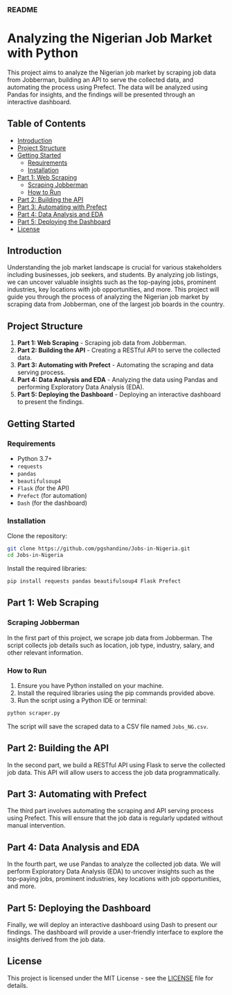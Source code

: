 ### README

# Analyzing the Nigerian Job Market with Python

This project aims to analyze the Nigerian job market by scraping job data from Jobberman, building an API to serve the collected data, and automating the process using Prefect. The data will be analyzed using Pandas for insights, and the findings will be presented through an interactive dashboard.

## Table of Contents

- [Introduction](#introduction)
- [Project Structure](#project-structure)
- [Getting Started](#getting-started)
  - [Requirements](#requirements)
  - [Installation](#installation)
- [Part 1: Web Scraping](#part-1-web-scraping)
  - [Scraping Jobberman](#scraping-jobberman)
  - [How to Run](#how-to-run)
- [Part 2: Building the API](#part-2-building-the-api)
- [Part 3: Automating with Prefect](#part-3-automating-with-prefect)
- [Part 4: Data Analysis and EDA](#part-4-data-analysis-and-eda)
- [Part 5: Deploying the Dashboard](#part-5-deploying-the-dashboard)
- [License](#license)

## Introduction

Understanding the job market landscape is crucial for various stakeholders including businesses, job seekers, and students. By analyzing job listings, we can uncover valuable insights such as the top-paying jobs, prominent industries, key locations with job opportunities, and more. This project will guide you through the process of analyzing the Nigerian job market by scraping data from Jobberman, one of the largest job boards in the country.

## Project Structure

1. **Part 1: Web Scraping** - Scraping job data from Jobberman.
2. **Part 2: Building the API** - Creating a RESTful API to serve the collected data.
3. **Part 3: Automating with Prefect** - Automating the scraping and data serving process.
4. **Part 4: Data Analysis and EDA** - Analyzing the data using Pandas and performing Exploratory Data Analysis (EDA).
5. **Part 5: Deploying the Dashboard** - Deploying an interactive dashboard to present the findings.

## Getting Started

### Requirements

- Python 3.7+
- `requests`
- `pandas`
- `beautifulsoup4`
- `Flask` (for the API)
- `Prefect` (for automation)
- `Dash` (for the dashboard)

### Installation

Clone the repository:

```bash
git clone https://github.com/pgshandino/Jobs-in-Nigeria.git
cd Jobs-in-Nigeria
```

Install the required libraries:

```bash
pip install requests pandas beautifulsoup4 Flask Prefect
```

## Part 1: Web Scraping

### Scraping Jobberman

In the first part of this project, we scrape job data from Jobberman. The script collects job details such as location, job type, industry, salary, and other relevant information.

### How to Run

1. Ensure you have Python installed on your machine.
2. Install the required libraries using the pip commands provided above.
3. Run the script using a Python IDE or terminal:

```bash
python scraper.py
```

The script will save the scraped data to a CSV file named `Jobs_NG.csv`.

## Part 2: Building the API

In the second part, we build a RESTful API using Flask to serve the collected job data. This API will allow users to access the job data programmatically.

## Part 3: Automating with Prefect

The third part involves automating the scraping and API serving process using Prefect. This will ensure that the job data is regularly updated without manual intervention.

## Part 4: Data Analysis and EDA

In the fourth part, we use Pandas to analyze the collected job data. We will perform Exploratory Data Analysis (EDA) to uncover insights such as the top-paying jobs, prominent industries, key locations with job opportunities, and more.

## Part 5: Deploying the Dashboard

Finally, we will deploy an interactive dashboard using Dash to present our findings. The dashboard will provide a user-friendly interface to explore the insights derived from the job data.

## License

This project is licensed under the MIT License - see the [LICENSE](LICENSE) file for details.
